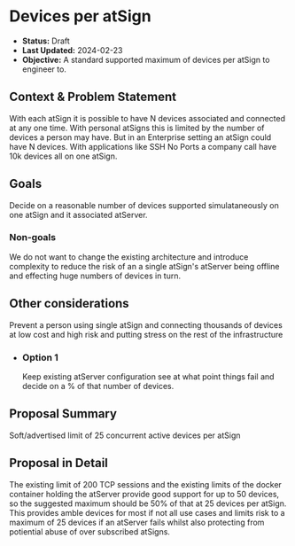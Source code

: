 # Devices per atSign


* **Status:** Draft
* **Last Updated:** 2024-02-23
* **Objective:** A standard supported maximum of devices per atSign to engineer to.

## Context & Problem Statement
 With each atSign it is possible to have N devices associated and connected at any one time. With personal atSigns this is limited by the number of devices a person may have. 
 But in an Enterprise setting an atSign could have N devices. With applications like SSH No Ports a company call have 10k devices all on one atSign.
## Goals
Decide on a reasonable number of devices supported simulataneously on one atSign and it associated atServer.
### Non-goals
We do not want to change the existing architecture and introduce complexity to reduce the risk of an a single atSign's atServer being offline and effecting huge numbers of devices in turn. 
## Other considerations 
Prevent a person using single atSign and connecting thousands of devices at low cost and high risk and putting stress on the rest of the infrastructure

* ### Option 1
  Keep existing atServer configuration see at what point things fail and decide on a % of that number of devices.
 

## Proposal Summary
Soft/advertised limit of 25 concurrent active devices per atSign
## Proposal in Detail
The existing limit of 200 TCP sessions and the existing limits of the docker container holding the atServer provide good support for up to 50 devices, so the suggested maximum should be 50% of that at 25 devices per atSign.
This provides amble devices for most if not all use cases and limits risk to a maximum of 25 devices if an atServer fails whilst also protecting from potiential abuse of over subscribed atSigns.

